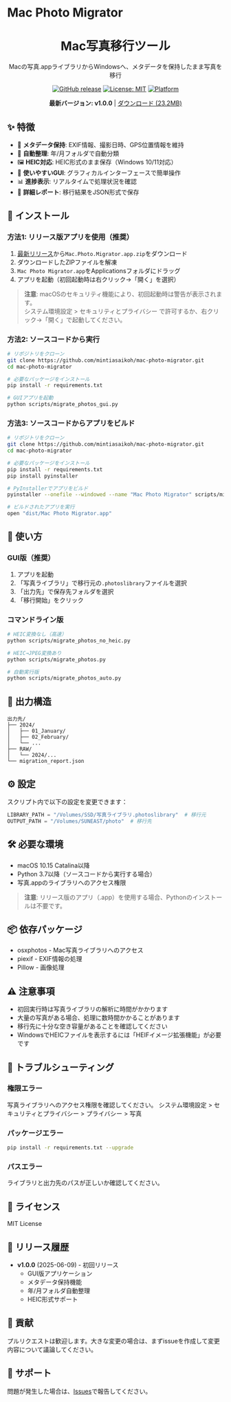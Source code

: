 # Mac Photo Migrator

<div align="center">
  <h1>Mac写真移行ツール</h1>
  <p>Macの写真.appライブラリからWindowsへ、メタデータを保持したまま写真を移行</p>
  
  [![GitHub release](https://img.shields.io/github/v/release/mintiasaikoh/mac-photo-migrator)](https://github.com/mintiasaikoh/mac-photo-migrator/releases)
  [![License: MIT](https://img.shields.io/badge/License-MIT-yellow.svg)](https://opensource.org/licenses/MIT)
  [![Platform](https://img.shields.io/badge/platform-macOS-blue.svg)](https://www.apple.com/macos/)
  
  <p>
    <strong>最新バージョン: v1.0.0</strong> | 
    <a href="https://github.com/mintiasaikoh/mac-photo-migrator/releases/latest">ダウンロード (23.2MB)</a>
  </p>
</div>

## ✨ 特徴

- 📸 **メタデータ保持**: EXIF情報、撮影日時、GPS位置情報を維持
- 📁 **自動整理**: 年/月フォルダで自動分類
- 🖼️ **HEIC対応**: HEIC形式のまま保存（Windows 10/11対応）
- 🎨 **使いやすいGUI**: グラフィカルインターフェースで簡単操作
- 📊 **進捗表示**: リアルタイムで処理状況を確認
- 📝 **詳細レポート**: 移行結果をJSON形式で保存

## 🚀 インストール

### 方法1: リリース版アプリを使用（推奨）

1. [最新リリース](https://github.com/mintiasaikoh/mac-photo-migrator/releases/latest)から`Mac.Photo.Migrator.app.zip`をダウンロード
2. ダウンロードしたZIPファイルを解凍
3. `Mac Photo Migrator.app`をApplicationsフォルダにドラッグ
4. アプリを起動（初回起動時は右クリック→「開く」を選択）

> **注意**: macOSのセキュリティ機能により、初回起動時は警告が表示されます。  
> システム環境設定 > セキュリティとプライバシー で許可するか、右クリック→「開く」で起動してください。

### 方法2: ソースコードから実行

```bash
# リポジトリをクローン
git clone https://github.com/mintiasaikoh/mac-photo-migrator.git
cd mac-photo-migrator

# 必要なパッケージをインストール
pip install -r requirements.txt

# GUIアプリを起動
python scripts/migrate_photos_gui.py
```

### 方法3: ソースコードからアプリをビルド

```bash
# リポジトリをクローン
git clone https://github.com/mintiasaikoh/mac-photo-migrator.git
cd mac-photo-migrator

# 必要なパッケージをインストール
pip install -r requirements.txt
pip install pyinstaller

# PyInstallerでアプリをビルド
pyinstaller --onefile --windowed --name "Mac Photo Migrator" scripts/migrate_photos_gui.py

# ビルドされたアプリを実行
open "dist/Mac Photo Migrator.app"
```

## 📖 使い方

### GUI版（推奨）

1. アプリを起動
2. 「写真ライブラリ」で移行元の`.photoslibrary`ファイルを選択
3. 「出力先」で保存先フォルダを選択
4. 「移行開始」をクリック

### コマンドライン版

```bash
# HEIC変換なし（高速）
python scripts/migrate_photos_no_heic.py

# HEIC→JPEG変換あり
python scripts/migrate_photos.py

# 自動実行版
python scripts/migrate_photos_auto.py
```

## 📁 出力構造

```
出力先/
├── 2024/
│   ├── 01_January/
│   ├── 02_February/
│   └── ...
├── RAW/
│   └── 2024/...
└── migration_report.json
```

## ⚙️ 設定

スクリプト内で以下の設定を変更できます：

```python
LIBRARY_PATH = "/Volumes/SSD/写真ライブラリ.photoslibrary"  # 移行元
OUTPUT_PATH = "/Volumes/SUNEAST/photo"  # 移行先
```

## 🛠️ 必要な環境

- macOS 10.15 Catalina以降
- Python 3.7以降（ソースコードから実行する場合）
- 写真.appのライブラリへのアクセス権限

> **注意**: リリース版のアプリ（.app）を使用する場合、Pythonのインストールは不要です。

## 📦 依存パッケージ

- osxphotos - Mac写真ライブラリへのアクセス
- piexif - EXIF情報の処理
- Pillow - 画像処理

## ⚠️ 注意事項

- 初回実行時は写真ライブラリの解析に時間がかかります
- 大量の写真がある場合、処理に数時間かかることがあります
- 移行先に十分な空き容量があることを確認してください
- WindowsでHEICファイルを表示するには「HEIFイメージ拡張機能」が必要です

## 🐛 トラブルシューティング

### 権限エラー
写真ライブラリへのアクセス権限を確認してください。
システム環境設定 > セキュリティとプライバシー > プライバシー > 写真

### パッケージエラー
```bash
pip install -r requirements.txt --upgrade
```

### パスエラー
ライブラリと出力先のパスが正しいか確認してください。

## 📄 ライセンス

MIT License

## 🚀 リリース履歴

- **v1.0.0** (2025-06-09) - 初回リリース
  - GUI版アプリケーション
  - メタデータ保持機能
  - 年/月フォルダ自動整理
  - HEIC形式サポート

## 🤝 貢献

プルリクエストは歓迎します。大きな変更の場合は、まずissueを作成して変更内容について議論してください。

## 📧 サポート

問題が発生した場合は、[Issues](https://github.com/mintiasaikoh/mac-photo-migrator/issues)で報告してください。